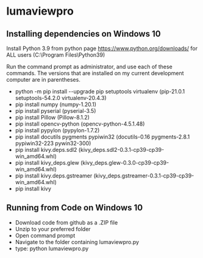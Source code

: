 # lumaviewpro



## Installing dependencies on Windows 10
Install Python 3.9 from python page https://www.python.org/downloads/ for ALL users (C:\Program Files\Python39)

Run the command prompt as administrator, and use each of these commands. The versions that are installed on my current development computer are in parentheses.

* python -m pip install --upgrade pip setuptools virtualenv (pip-21.0.1 setuptools-54.2.0 virtualenv-20.4.3)
* pip install numpy (numpy-1.20.1)
* pip install pyserial (pyserial-3.5)
* pip install Pillow (Pillow-8.1.2)
* pip install opencv-python (opencv-python-4.5.1.48)
* pip install pypylon (pypylon-1.7.2)
* pip install docutils pygments pypiwin32 (docutils-0.16 pygments-2.8.1 pypiwin32-223 pywin32-300)
* pip install kivy.deps.sdl2 (kivy_deps.sdl2-0.3.1-cp39-cp39-win_amd64.whl)
* pip install kivy_deps.glew (kivy_deps.glew-0.3.0-cp39-cp39-win_amd64.whl)
* pip install kivy.deps.gstreamer (kivy_deps.gstreamer-0.3.1-cp39-cp39-win_amd64.whl)
* pip install kivy

## Running from Code on Windows 10

* Download code from github as a .ZIP file
* Unzip to your preferred folder
* Open command prompt
* Navigate to the folder containing lumaviewpro.py
* type: python lumaviewpro.py
